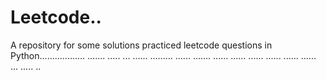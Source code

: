# Leetcode..
A repository for some solutions practiced leetcode questions in Python.................. ....... ..... ... ...... ......... ...... ....... ...... ...... ...... ...... ...... ...... ... ..... ..
